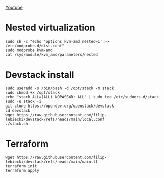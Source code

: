 [Youtube](https://youtu.be/U6YIwta8zw0?si=YIqNhtHPZQYOcNgi)

# Nested virtualization

```
sudo sh -c "echo 'options kvm-amd nested=1' >> /etc/modprobe.d/dist.conf"
sudo modprobe kvm-amd
cat /sys/module/kvm_amd/parameters/nested
```

# Devstack install

```
sudo useradd -s /bin/bash -d /opt/stack -m stack
sudo chmod +x /opt/stack
echo "stack ALL=(ALL) NOPASSWD: ALL" | sudo tee /etc/sudoers.d/stack
sudo -u stack -i
git clone https://opendev.org/openstack/devstack
cd devstack
wget https://raw.githubusercontent.com/filip-lebiecki/devstack/refs/heads/main/local.conf
./stack.sh
```

# Terraform

```
wget https://raw.githubusercontent.com/filip-lebiecki/devstack/refs/heads/main/main.tf
terraform init
terraform apply
```
